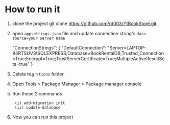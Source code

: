 # How to run it
1. clone the project
   git clone https://github.com/rd003/YtBookStore.git
2. open `appsettings.json` file and update connection string's `data source=your server name`
   
   "ConnectionStrings": {
  "DefaultConnection": "Server=LAPTOP-94RTSUV3\\SQLEXPRESS;Database=BookRentalDB;Trusted_Connection=True;Encrypt=True;TrustServerCertificate=True;MultipleActiveResultSets=true"
}
4. Delete `Migrations` folder
5. Open Tools > Package Manager > Package manager console
6. Run these 2 commands
    ```
     (i) add-migration init
     (ii) update-database
     ````
7. Now you can run this project
   
